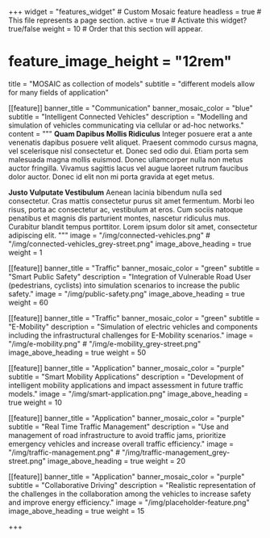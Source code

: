 +++
widget = "features_widget" # Custom Mosaic feature
headless = true  # This file represents a page section.
active = true  # Activate this widget? true/false
weight = 10  # Order that this section will appear.

# feature_image_height = "12rem"

title = "MOSAIC as collection of models"
subtitle = "different models allow for many fields of application"

[[feature]]
  banner_title = "Communication"
  banner_mosaic_color = "blue"
  subtitle = "Intelligent Connected Vehicles"
  description = "Modelling and simulation of vehicles communicating via cellular or ad-hoc networks."
  content = """
  <b>Quam Dapibus Mollis Ridiculus</b>
  Integer posuere erat a ante venenatis dapibus posuere velit aliquet. Praesent commodo cursus magna, vel scelerisque nisl consectetur et. Donec sed odio dui. Etiam porta sem malesuada magna mollis euismod. Donec ullamcorper nulla non metus auctor fringilla. Vivamus sagittis lacus vel augue laoreet rutrum faucibus dolor auctor. Donec id elit non mi porta gravida at eget metus.
  
  <b>Justo Vulputate Vestibulum</b>
  Aenean lacinia bibendum nulla sed consectetur. Cras mattis consectetur purus sit amet fermentum. Morbi leo risus, porta ac consectetur ac, vestibulum at eros. Cum sociis natoque penatibus et magnis dis parturient montes, nascetur ridiculus mus. Curabitur blandit tempus porttitor. Lorem ipsum dolor sit amet, consectetur adipiscing elit.
  """
  image = "/img/connected-vehicles.png"  # "/img/connected-vehicles_grey-street.png"
  image_above_heading = true
  weight = 1
  

[[feature]]
  banner_title = "Traffic"
  banner_mosaic_color = "green"
  subtitle = "Smart Public Safety"
  description = "Integration of Vulnerable Road User (pedestrians, cyclists) into simulation scenarios to increase the public safety."
  image = "/img/public-safety.png"
  image_above_heading = true
  weight = 60
  
[[feature]]
  banner_title = "Traffic"
  banner_mosaic_color = "green"
  subtitle = "E-Mobility"
  description = "Simulation of electric vehicles and components including the infrastructural challenges for E-Mobility scenarios."
  image = "/img/e-mobility.png"  # "/img/e-mobility_grey-street.png"
  image_above_heading = true
  weight = 50

  [[feature]]
  banner_title = "Application"
  banner_mosaic_color = "purple"
  subtitle = "Smart Mobility Applications"
  description = "Development of intelligent mobility applications and impact assessment in future traffic models."
  image = "/img/smart-application.png"
  image_above_heading = true
  weight = 10

[[feature]]
  banner_title = "Application"
  banner_mosaic_color = "purple"
  subtitle = "Real Time Traffic Management"
  description = "Use and management of road infrastructure to avoid traffic jams, prioritize emergency vehicles and increase overall traffic efficiency."
  image = "/img/traffic-management.png"  # "/img/traffic-management_grey-street.png"
  image_above_heading = true
  weight = 20

[[feature]]
  banner_title = "Application"
  banner_mosaic_color = "purple"
  subtitle = "Collaborative Driving"
  description = "Realistic representation of the challenges in the collaboration among the vehicles to increase safety and improve energy efficiency."
  image = "/img/placeholder-feature.png"
  image_above_heading = true
  weight = 15

+++
